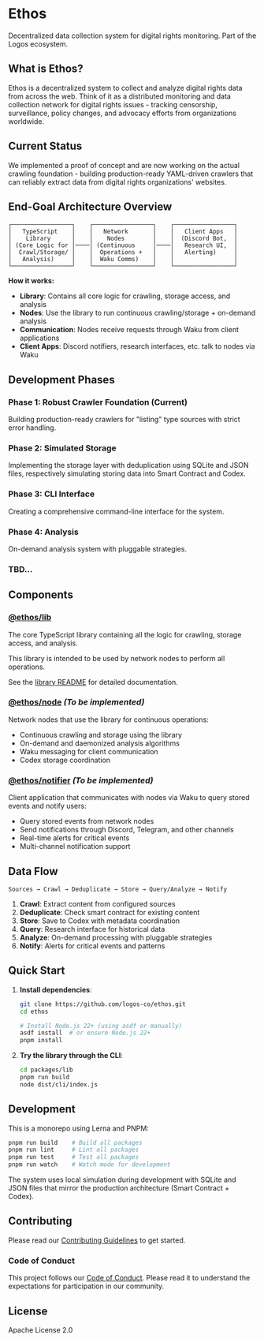# Ethos

Decentralized data collection system for digital rights monitoring. Part of the Logos ecosystem.

## What is Ethos?

Ethos is a decentralized system to collect and analyze digital rights data from across the web. Think of it as a distributed monitoring and data collection network for digital rights issues - tracking censorship, surveillance, policy changes, and advocacy efforts from organizations worldwide.

## Current Status

We implemented a proof of concept and are now working on the actual crawling foundation - building production-ready YAML-driven crawlers that can reliably extract data from digital rights organizations' websites.

## End-Goal Architecture Overview

```
┌─────────────────┐    ┌─────────────────┐    ┌─────────────────┐
│   TypeScript    │    │   Network       │    │   Client Apps   │
│    Library      │    │    Nodes        │    │  (Discord Bot,  │
│ (Core Logic for │────│ (Continuous     │────│   Research UI,  │
│  Crawl/Storage/ │    │  Operations +   │    │   Alerting)     │
│   Analysis)     │    │  Waku Comms)    │    │                 │
└─────────────────┘    └─────────────────┘    └─────────────────┘
```

**How it works:**

- **Library**: Contains all core logic for crawling, storage access, and analysis
- **Nodes**: Use the library to run continuous crawling/storage + on-demand analysis
- **Communication**: Nodes receive requests through Waku from client applications
- **Client Apps**: Discord notifiers, research interfaces, etc. talk to nodes via Waku

## Development Phases

### Phase 1: Robust Crawler Foundation (Current)

Building production-ready crawlers for "listing" type sources with strict error handling.

### Phase 2: Simulated Storage

Implementing the storage layer with deduplication using SQLite and JSON files, respectively simulating storing data into Smart Contract and Codex.

### Phase 3: CLI Interface

Creating a comprehensive command-line interface for the system.

### Phase 4: Analysis

On-demand analysis system with pluggable strategies.

### TBD...

## Components

### [@ethos/lib](./packages/lib/)

The core TypeScript library containing all the logic for crawling, storage access, and analysis.

This library is intended to be used by network nodes to perform all operations.

See the [library README](./packages/lib/README.md) for detailed documentation.

### [@ethos/node](./packages/node/) _(To be implemented)_

Network nodes that use the library for continuous operations:

- Continuous crawling and storage using the library
- On-demand and daemonized analysis algorithms
- Waku messaging for client communication
- Codex storage coordination

### [@ethos/notifier](./packages/notifier/) _(To be implemented)_

Client application that communicates with nodes via Waku to query stored events and notify users:

- Query stored events from network nodes
- Send notifications through Discord, Telegram, and other channels
- Real-time alerts for critical events
- Multi-channel notification support

## Data Flow

```
Sources → Crawl → Deduplicate → Store → Query/Analyze → Notify
```

1. **Crawl**: Extract content from configured sources
2. **Deduplicate**: Check smart contract for existing content
3. **Store**: Save to Codex with metadata coordination
4. **Query**: Research interface for historical data
5. **Analyze**: On-demand processing with pluggable strategies
6. **Notify**: Alerts for critical events and patterns

## Quick Start

1. **Install dependencies**:

   ```bash
   git clone https://github.com/logos-co/ethos.git
   cd ethos

   # Install Node.js 22+ (using asdf or manually)
   asdf install  # or ensure Node.js 22+
   pnpm install
   ```

2. **Try the library through the CLI**:

   ```bash
   cd packages/lib
   pnpm run build
   node dist/cli/index.js
   ```

## Development

This is a monorepo using Lerna and PNPM:

```bash
pnpm run build    # Build all packages
pnpm run lint     # Lint all packages
pnpm run test     # Test all packages
pnpm run watch    # Watch mode for development
```

The system uses local simulation during development with SQLite and JSON files that mirror the production architecture (Smart Contract + Codex).

## Contributing

Please read our [Contributing Guidelines](./CONTRIBUTING.md) to get started.

### Code of Conduct

This project follows our [Code of Conduct](./CODE_OF_CONDUCT.md). Please read it to understand the expectations for participation in our community.

## License

Apache License 2.0
